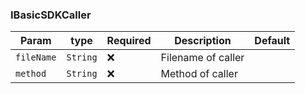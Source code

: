 ### IBasicSDKCaller

| Param      | type     | Required | Description        | Default |
|------------|----------|----------|--------------------|---------|
| `fileName` | `String` | ❌        | Filename of caller |         |
| `method`   | `String` | ❌        | Method of caller   |         |
